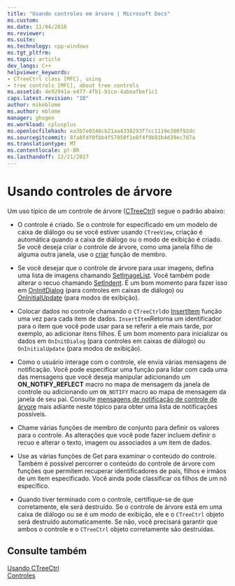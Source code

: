 ```yaml
---
title: "Usando controles em árvore | Microsoft Docs"
ms.custom: 
ms.date: 11/04/2016
ms.reviewer: 
ms.suite: 
ms.technology: cpp-windows
ms.tgt_pltfrm: 
ms.topic: article
dev_langs: C++
helpviewer_keywords:
- CTreeCtrl class [MFC], using
- tree controls [MFC], about tree controls
ms.assetid: 4e92941a-e477-4fb1-b1ce-4abeafbef1c1
caps.latest.revision: "10"
author: mikeblome
ms.author: mblome
manager: ghogen
ms.workload: cplusplus
ms.openlocfilehash: ea3b7e0348cb21aa4338293f7cc1119e380f92dc
ms.sourcegitcommit: 8fa8fdf0fbb4f57950f1e8f4f9b81b4d39ec7d7a
ms.translationtype: MT
ms.contentlocale: pt-BR
ms.lasthandoff: 12/21/2017
---
```

# <a name="using-tree-controls"></a>Usando controles de árvore
Um uso típico de um controle de árvore ([CTreeCtrl](../mfc/reference/ctreectrl-class.md)) segue o padrão abaixo:  
  
-   O controle é criado. Se o controle for especificado em um modelo de caixa de diálogo ou se você estiver usando `CTreeView`, criação é automática quando a caixa de diálogo ou o modo de exibição é criado. Se você deseja criar o controle de árvore, como uma janela filho de alguma outra janela, use o [criar](../mfc/reference/ctreectrl-class.md#create) função de membro.  
  
-   Se você desejar que o controle de árvore para usar imagens, defina uma lista de imagens chamando [SetImageList](../mfc/reference/ctreectrl-class.md#setimagelist). Você também pode alterar o recuo chamando [SetIndent](../mfc/reference/ctreectrl-class.md#setindent). É um bom momento para fazer isso em [OnInitDialog](../mfc/reference/cdialog-class.md#oninitdialog) (para controles em caixas de diálogo) ou [OnInitialUpdate](../mfc/reference/cview-class.md#oninitialupdate) (para modos de exibição).  
  
-   Colocar dados no controle chamando o `CTreeCtrl`do [InsertItem](../mfc/reference/ctreectrl-class.md#insertitem) função uma vez para cada item de dados. `InsertItem`Retorna um identificador para o item que você pode usar para se referir a ele mais tarde, por exemplo, ao adicionar itens filhos. É um bom momento para inicializar os dados em `OnInitDialog` (para controles em caixas de diálogo) ou `OnInitialUpdate` (para modos de exibição).  
  
-   Como o usuário interage com o controle, ele envia várias mensagens de notificação. Você pode especificar uma função para lidar com cada uma das mensagens que você deseja manipular adicionando um **ON_NOTIFY_REFLECT** macro no mapa de mensagem da janela de controle ou adicionando um `ON_NOTIFY` macro ao mapa de mensagem da janela de seu pai. Consulte [mensagens de notificação de controle de árvore](../mfc/tree-control-notification-messages.md) mais adiante neste tópico para obter uma lista de notificações possíveis.  
  
-   Chame várias funções de membro de conjunto para definir os valores para o controle. As alterações que você pode fazer incluem definir o recuo e alterar o texto, imagem ou associados a um item de dados.  
  
-   Use as várias funções de Get para examinar o conteúdo do controle. Também é possível percorrer o conteúdo do controle de árvore com funções que permitem recuperar identificadores de pais, filhos e irmãos de um item especificado. Você ainda pode classificar os filhos de um nó específico.  
  
-   Quando tiver terminado com o controle, certifique-se de que corretamente, ele será destruído. Se o controle de árvore está em uma caixa de diálogo ou se é um modo de exibição, ele e o `CTreeCtrl` objeto será destruído automaticamente. Se não, você precisará garantir que ambos o controle e o `CTreeCtrl` objeto corretamente são destruídas.  
  
## <a name="see-also"></a>Consulte também  
 [Usando CTreeCtrl](../mfc/using-ctreectrl.md)   
 [Controles](../mfc/controls-mfc.md)

